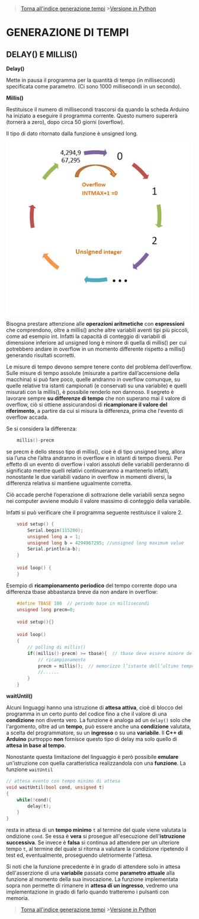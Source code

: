 >[Torna all'indice generazione tempi](indexgenerazionetempi.md)     >[Versione in Python](timefuncpy.md)

# **GENERAZIONE DI TEMPI**

## **DELAY() E MILLIS()**

**Delay()**

Mette in pausa il programma per la quantità di tempo (in millisecondi) specificata come parametro. (Ci sono 1000 millisecondi in un secondo).

**Millis()**

Restituisce il numero di millisecondi trascorsi da quando la scheda Arduino ha iniziato a eseguire il programma corrente. Questo numero supererà (tornerà a zero), dopo circa 50 giorni (overflow).

Il tipo di dato ritornato dalla funzione è unsigned long.

![Unigned overfow](unsignedOverflow.png)

Bisogna prestare attenzione alle **operazioni aritmetiche** con **espressioni** che comprendono, oltre a millis() anche altre variabili aventi tipi più piccoli, come ad esempio int. Infatti la capacità di conteggio di variabili di dimensione inferiore ad unsigned long è minore di quella di millis() per cui potrebbero andare in overflow in un momento differente rispetto a millis() generando risultati scorretti.

Le misure di tempo devono sempre tenere conto del problema dell’overflow.  Sulle misure di tempo assolute (misurate a partire dall’accensione della macchina) si può fare poco, quelle andranno in overflow comunque, su quelle relative tra istanti campionati (e conservati su una variabile) e quelli misurati con la millis(), è possibile renderlo non dannoso. Il segreto è lavorare sempre **su differenze di tempo** che non superano mai il valore di overflow, ciò si ottiene assicurandosi di **ricampionare il valore del riferimento**, a partire da cui si misura la differenza, prima che l'evento di overflow accada. 

Se si considera la differenza:
```C++
	millis()-precm
```
se precm è dello stesso tipo di millis(), cioè è di tipo unsigned long, allora sia l’una che l’altra andranno in overflow e in istanti di tempo diversi. Per effetto di un evento di overflow i valori assoluti delle variabili perderanno di significato mentre quelli relativi continueranno a mantenerlo infatti, nonostante le due variabili vadano in overflow in momenti diversi, la differenza relativa si mantiene ugualmente corretta. 

Ciò accade perché l’operazione di sottrazione delle variabili senza segno nei computer avviene modulo il valore massimo di conteggio della variabile.

Infatti si può verificare che il programma seguente restituisce il valore 2.
```C++
	void setup() {
		Serial.begin(115200);
		unsigned long a = 1;
		unsigned long b = 4294967295; //unsigned long maximum value
		Serial.println(a-b);
	}

	void loop() {
	}
```
Esempio di **ricampionamento periodico** del tempo corrente dopo una differenza tbase abbastanza breve da non andare in overflow:
```C++
	#define TBASE 100  // periodo base in millisecondi
	unsigned long precm=0;
	
	void setup(){}

	void loop()
	{
		// polling di millis()
		if((millis()-precm) >= tbase){  // tbase deve essere minore del valore di overflow
			// ricampionamento
			precm = millis();  // memorizzo l’istante dell’ultimo tempo “buono per eseguire”
			//......
		}
	}
```

**waitUntil()**

Alcuni linguaggi hanno una istruzione di **attesa attiva**, cioè di blocco del programma in un certo punto del codice fino a che il valore di una **condizione** non diventa vero. La funzione è analoga ad un ```delay()``` solo che l'argomento, oltre ad un **tempo**, può essere anche una **condizione** valutata, a scelta del programmatore, su un **ingresso** o su una **variabile**. Il **C++ di Arduino** purtroppo **non** fornisce questo tipo di delay ma solo quello di **attesa in base al tempo**.

Nonostante questa limitazione del linguaggio è però possibile **emulare** un'istruzione con quella caratteristica realizzandola con una **funzione**. La funzione ```waitUntil```

```C++
// attesa evento con tempo minimo di attesa
void waitUntil(bool cond, unsigned t)
{
    while(!cond){
	    delay(t);
    }
}
```

resta in attesa di un **tempo minimo** ```t``` al termine del quale viene valutata la ondizione ```cond```. Se essa è **vera** si prosegue all'esecuzione dell'**istruzione successiva**.  Se invece è **falsa** si continua ad attendere per un ulteriore tempo ```t```, al termine del quale si ritorna a valutare la condizione ripetendo il test ed, eventualmente, proseguendo uletriormente l'attesa.

Si noti che la funzione precedente è in grado di attendere solo in attesa dell'asserzione di una **variabile** passata come **parametro attuale** alla funzione al momento della sua invocazione. La funzione implementata sopra non permette di rimanere in **attesa di un ingresso**, vedremo una implementazione in grado di farlo quando tratteremo i pulsanti con memoria.

>[Torna all'indice generazione tempi](indexgenerazionetempi.md)     >[Versione in Python](timefuncpy.md)
